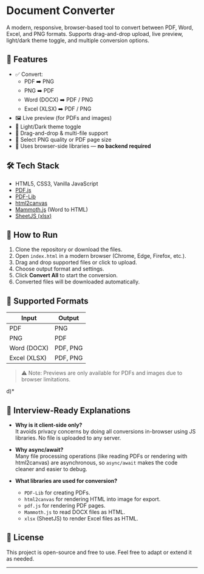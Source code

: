 # Document Converter

A modern, responsive, browser-based tool to convert between PDF, Word, Excel, and PNG formats. Supports drag-and-drop upload, live preview, light/dark theme toggle, and multiple conversion options.

## 🌟 Features

- ✅ Convert:
  - PDF ➡️ PNG
  - PNG ➡️ PDF
  - Word (DOCX) ➡️ PDF / PNG
  - Excel (XLSX) ➡️ PDF / PNG
- 🖼 Live preview (for PDFs and images)
- 🎨 Light/Dark theme toggle
- 📁 Drag-and-drop & multi-file support
- 📐 Select PNG quality or PDF page size
- 🔧 Uses browser-side libraries — **no backend required**

## 🛠️ Tech Stack

- HTML5, CSS3, Vanilla JavaScript
- [PDF.js](https://mozilla.github.io/pdf.js/)
- [PDF-Lib](https://pdf-lib.js.org/)
- [html2canvas](https://html2canvas.hertzen.com/)
- [Mammoth.js](https://github.com/mwilliamson/mammoth.js) (Word to HTML)
- [SheetJS (xlsx)](https://github.com/SheetJS/sheetjs)

## 🚀 How to Run

1. Clone the repository or download the files.
2. Open `index.html` in a modern browser (Chrome, Edge, Firefox, etc.).
3. Drag and drop supported files or click to upload.
4. Choose output format and settings.
5. Click **Convert All** to start the conversion.
6. Converted files will be downloaded automatically.

## 📂 Supported Formats

| Input        | Output        |
|--------------|---------------|
| PDF          | PNG           |
| PNG          | PDF           |
| Word (DOCX)  | PDF, PNG      |
| Excel (XLSX) | PDF, PNG      |

> ⚠️ Note: Previews are only available for PDFs and images due to browser limitations.

d)*

## 🧠 Interview-Ready Explanations

- **Why is it client-side only?**  
  It avoids privacy concerns by doing all conversions in-browser using JS libraries. No file is uploaded to any server.

- **Why async/await?**  
  Many file processing operations (like reading PDFs or rendering with html2canvas) are asynchronous, so `async/await` makes the code cleaner and easier to debug.

- **What libraries are used for conversion?**  
  - `PDF-Lib` for creating PDFs.
  - `html2canvas` for rendering HTML into image for export.
  - `pdf.js` for rendering PDF pages.
  - `Mammoth.js` to read DOCX files as HTML.
  - `xlsx` (SheetJS) to render Excel files as HTML.

## 📄 License

This project is open-source and free to use. Feel free to adapt or extend it as needed.

---
